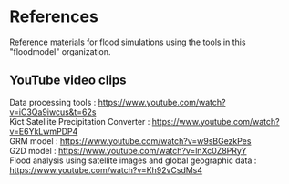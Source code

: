 # References
Reference materials for flood simulations using the tools in this "floodmodel" organization.

## YouTube video clips
   Data processing tools : https://www.youtube.com/watch?v=iC3Qa9iwcus&t=62s  
   Kict Satellite Precipitation Converter : https://www.youtube.com/watch?v=E6YkLwmPDP4  
   GRM model : https://www.youtube.com/watch?v=w9sBGezkPes  
   G2D model : https://www.youtube.com/watch?v=lnXc0Z8PRyY  
   Flood analysis using satellite images and global geographic data :  https://www.youtube.com/watch?v=Kh92vCsdMs4  
   
